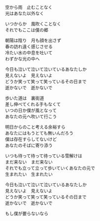 空から雨　止むことなく  
光はあなた以外なく

いつからか　風吹くことなく  
それでもここは僕の郷

朝陽は陰り　月も顔を出さず  
春の訪れ遠く感じさせる  
冷たい水の中息を吐いて  
わずかな光の中へ

今日も泣いて泣いて泣いているあなたしか  
見えないよ　見えないよ  
どうか笑って笑って笑っているその日まで  
逝かないで　逝かないで

歩いた道は　裏街道  
差し伸べてくれる手もなくて  
いつの日か僕が風となって  
あなたの元へ吹いて行こう

明日からのこと考える余裕すら  
あなたにはもうとても無いんだろう  
僕は存在すらしてないけど  
あなたのそばに寄り添う

いつも待って待って待っている雪解けは  
まだ来ない　まだ来ない  
それでも立って立って歩いていくあなたの元で  
生まれたい　生まれたい

今日も泣いて泣いて泣いているあなたしか  
見えないよ　見えないよ  
どうか笑って笑って笑っているその日まで  
逝かないで　逝かないで

もし僕が要らないなら